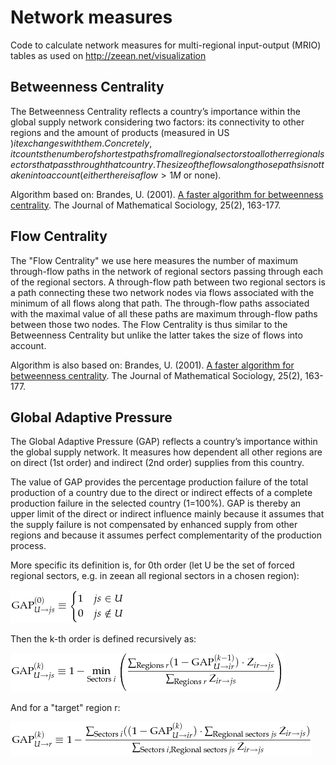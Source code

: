 # Network measures
Code to calculate network measures for multi-regional input-output (MRIO) tables as used on http://zeean.net/visualization


## Betweenness Centrality
The Betweenness Centrality reflects a country’s importance within the global supply network considering two factors: its connectivity to other regions and the amount of products (measured in US $) it exchanges with them. Concretely, it counts the number of shortest paths from all regional sectors to all other regional sectors that pass through that country. The size of the flows along those paths is not taken into account (either there is a flow > 1M$ or none).

Algorithm based on: Brandes, U. (2001). [A faster algorithm for betweenness centrality](http://www.tandfonline.com/doi/abs/10.1080/0022250x.2001.9990249). The Journal of Mathematical Sociology, 25(2), 163-177.


## Flow Centrality
The "Flow Centrality" we use here measures the number of maximum through-flow paths in the network of regional sectors passing through each of the regional sectors. A through-flow path between two regional sectors is a path connecting these two network nodes via flows associated with the minimum of all flows along that path. The through-flow paths associated with the maximal value of all these paths are maximum through-flow paths between those two nodes.
The Flow Centrality is thus similar to the Betweenness Centrality but unlike the latter takes the size of flows into account.

Algorithm is also based on: Brandes, U. (2001). [A faster algorithm for betweenness centrality](http://www.tandfonline.com/doi/abs/10.1080/0022250x.2001.9990249). The Journal of Mathematical Sociology, 25(2), 163-177.


## Global Adaptive Pressure
The Global Adaptive Pressure (GAP) reflects a country’s importance within the global supply network. It measures how dependent all other regions are on direct (1st order) and indirect (2nd order) supplies from this country.

The value of GAP provides the percentage production failure of the total production of a country due to the direct or indirect effects of a complete production failure in the selected country (1=100%). GAP is thereby an upper limit of the direct or indirect influence mainly because it assumes that the supply failure is not compensated by enhanced supply from other regions and because it assumes perfect complementarity of the production process.

More specific its definition is, for 0th order (let U be the set of forced regional sectors, e.g. in zeean all regional sectors in a chosen region):

![\text{GAP}^{(0)}_{U\rightarrow js} \equiv \begin{cases}1 & js\in U\\0 & js\notin U\end{cases}](eqn1.png?raw=true)

Then the k-th order is defined recursively as:

![\text{GAP}^{(k)}_{U\rightarrow js} \equiv 1-\min_{\text{Sectors }i}\left(\frac{\sum_{\text{Regions }r}(1-\text{GAP}^{(k-1)}_{U\rightarrow ir})\cdot Z_{ir\rightarrow js}}{\sum_{\text{Regions }r}Z_{ir\rightarrow js}}\right)](eqn2.png?raw=true)

And for a "target" region r:

![\text{GAP}^{(k)}_{U\rightarrow r} \equiv 1-\frac{\sum_{\text{Sectors }i}((1-\text{GAP}^{(k)}_{U\rightarrow ir})\cdot \sum_{\text{Regional sectors }js}Z_{ir\rightarrow js})}{\sum_{\text{Sectors }i,\text{Regional sectors }js}Z_{ir\rightarrow js}}](eqn3.png?raw=true)

